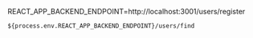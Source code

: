 REACT_APP_BACKEND_ENDPOINT=http://localhost:3001/users/register

`${process.env.REACT_APP_BACKEND_ENDPOINT}/users/find`
